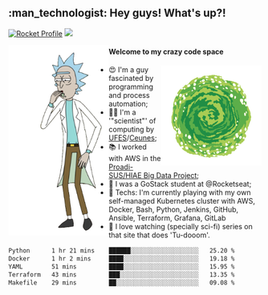 
<h2> :man_technologist: Hey guys! What's up?!</h2>
                                                                         
[![Rocket Profile](https://img.shields.io/static/v1?label=Rocketseat&message=Profile&colorA=purple&color=black&logo=Rocket&logoColor=white)](https://app.rocketseat.com.br/me/elyabe)
<a href="https://www.linkedin.com/in/elyabe/"><img src="https://img.shields.io/badge/LinkedIn-informational?logo=linkedin"/></a>

<img align='left' src="https://raw.githubusercontent.com/Elyabe/Elyabe/master/images/rick-dancing.gif" width='200'>

                       
#### Welcome to my crazy code space 
<img align='right' src="https://raw.githubusercontent.com/Elyabe/elyabe/master/images/portal-3.gif" width='200'>

- :heart_eyes: I'm a guy fascinated by programming and process automation; 
- :office_worker: I'm a '"scientist"' of computing by [UFES](http://ufes.br)/[Ceunes](http://ceunes.ufes.br);
- :books: I worked with AWS in the [Proadi-SUS/HIAE Big Data Project](https://hospitais.proadi-sus.org.br/projetos/24/big-data);
- :rocket: I was a GoStack student at @Rocketseat;
- :green_heart: Techs: I'm currently playing with my own self-managed Kubernetes cluster with AWS, Docker, Bash, Python, Jenkins, GitHub, Ansible, Terraform, Grafana, GitLab
- :movie_camera: I love watching (specially sci-fi) series on that site that does 'Tu-dooom'.

<!--START_SECTION:waka-->
```text
Python      1 hr 21 mins    ██████░░░░░░░░░░░░░░░░░░░   25.20 % 
Docker      1 hr 2 mins     ████░░░░░░░░░░░░░░░░░░░░░   19.18 % 
YAML        51 mins         ████░░░░░░░░░░░░░░░░░░░░░   15.95 % 
Terraform   43 mins         ███░░░░░░░░░░░░░░░░░░░░░░   13.35 % 
Makefile    29 mins         ██░░░░░░░░░░░░░░░░░░░░░░░   09.08 %
```
<!--END_SECTION:waka-->
